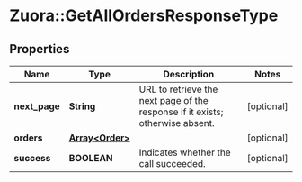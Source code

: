 # Zuora::GetAllOrdersResponseType

## Properties
Name | Type | Description | Notes
------------ | ------------- | ------------- | -------------
**next_page** | **String** | URL to retrieve the next page of the response if it exists; otherwise absent.  | [optional] 
**orders** | [**Array&lt;Order&gt;**](Order.md) |  | [optional] 
**success** | **BOOLEAN** | Indicates whether the call succeeded.  | [optional] 


